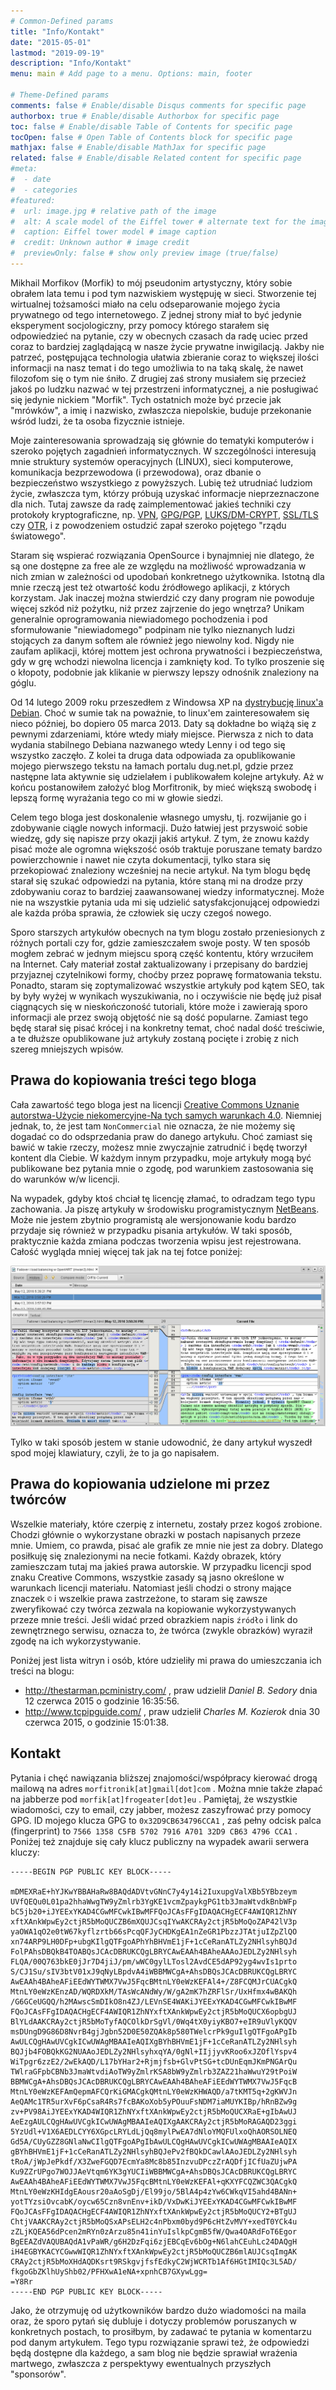 ```yaml
---
# Common-Defined params
title: "Info/Kontakt"
date: "2015-05-01"
lastmod: "2019-09-19"
description: "Info/Kontakt"
menu: main # Add page to a menu. Options: main, footer

# Theme-Defined params
comments: false # Enable/disable Disqus comments for specific page
authorbox: true # Enable/disable Authorbox for specific page
toc: false # Enable/disable Table of Contents for specific page
tocOpen: false # Open Table of Contents block for specific page
mathjax: false # Enable/disable MathJax for specific page
related: false # Enable/disable Related content for specific page
#meta:
#  - date
#  - categories
#featured:
#  url: image.jpg # relative path of the image
#  alt: A scale model of the Eiffel tower # alternate text for the image
#  caption: Eiffel tower model # image caption
#  credit: Unknown author # image credit
#  previewOnly: false # show only preview image (true/false)
---
```


Mikhail Morfikov (Morfik) to mój pseudonim artystyczny, który sobie obrałem lata temu i pod tym
nazwiskiem występuję w sieci. Stworzenie tej wirtualnej tożsamości miało na celu odseparowanie
mojego życia prywatnego od tego internetowego. Z jednej strony miał to być jedynie eksperyment
socjologiczny, przy pomocy którego starałem się odpowiedzieć na pytanie, czy w obecnych czasach da
radę uciec przed coraz to bardziej zaglądającą w nasze życie prywatne inwigilacją. Jakby nie
patrzeć, postępująca technologia ułatwia zbieranie coraz to większej ilości informacji na nasz
temat i do tego umożliwia to na taką skalę, że nawet filozofom się o tym nie śniło. Z drugiej zaś
strony musiałem się przecież jakoś po ludzku nazwać w tej przestrzeni informatycznej, a nie
posługiwać się jedynie nickiem "Morfik". Tych ostatnich może być przecie jak "mrówków", a imię i
nazwisko, zwłaszcza niepolskie, buduje przekonanie wśród ludzi, że ta osoba fizycznie istnieje.

Moje zainteresowania sprowadzają się głównie do tematyki komputerów i szeroko pojętych zagadnień
informatycznych. W szczególności interesują mnie struktury systemów operacyjnych (LINUX), sieci
komputerowe, komunikacja bezprzewodowa (i przewodowa), oraz dbanie o bezpieczeństwo wszystkiego z
powyższych. Lubię też utrudniać ludziom życie, zwłaszcza tym, którzy próbują uzyskać informacje
nieprzeznaczone dla nich. Tutaj zawsze da radę zaimplementować jakieś techniki czy protokoły
kryptograficzne, np. [VPN][1], [GPG/PGP][2], [LUKS/DM-CRYPT][3], [SSL/TLS][4] czy [OTR][5], i z
powodzeniem ostudzić zapał szeroko pojętego "rządu światowego".

Staram się wspierać rozwiązania OpenSource i bynajmniej nie dlatego, że są one dostępne za free ale
ze względu na możliwość wprowadzania w nich zmian w zależności od upodobań konkretnego użytkownika.
Istotną dla mnie rzeczą jest też otwartość kodu źródłowego aplikacji, z których korzystam. Jak
inaczej można stwierdzić czy dany program nie powoduje więcej szkód niż pożytku, niż przez zajrzenie
do jego wnętrza? Unikam generalnie oprogramowania niewiadomego pochodzenia i pod sformułowanie
"niewiadomego" podpinam nie tylko nieznanych ludzi stojących za danym softem ale również jego
niewolny kod. Nigdy nie zaufam aplikacji, której mottem jest ochrona prywatności i bezpieczeństwa,
gdy w grę wchodzi niewolna licencja i zamknięty kod. To tylko proszenie się o kłopoty, podobnie jak
klikanie w pierwszy lepszy odnośnik znaleziony na góglu.

Od 14 lutego 2009 roku przeszedłem z Windowsa XP na [dystrybucję linux'a Debian][6]. Choć w sumie
tak na poważnie, to linux'em zainteresowałem się nieco później, bo dopiero 05 marca 2013. Daty są
dokładne bo wiążą się z pewnymi zdarzeniami, które wtedy miały miejsce. Pierwsza z nich to data
wydania stabilnego Debiana nazwanego wtedy Lenny i od tego się wszystko zaczęło. Z kolei ta druga
data odpowiada za opublikowanie mojego pierwszego tekstu na łamach portalu dug.net.pl, gdzie przez
następne lata aktywnie się udzielałem i publikowałem kolejne artykuły. Aż w końcu postanowiłem
założyć blog Morfitronik, by mieć większą swobodę i lepszą formę wyrażania tego co mi w głowie
siedzi.

Celem tego bloga jest doskonalenie własnego umysłu, tj. rozwijanie go i zdobywanie ciągle nowych
informacji. Dużo łatwiej jest przyswoić sobie wiedzę, gdy się napisze przy okazji jakiś artykuł. Z
tym, że znowu każdy pisać może ale ogromna większość osób traktuje poruszane tematy bardzo
powierzchownie i nawet nie czyta dokumentacji, tylko stara się przekopiować znaleziony wcześniej na
necie artykuł. Na tym blogu będę starał się szukać odpowiedzi na pytania, które staną mi na drodze
przy zdobywaniu coraz to bardziej zaawansowanej wiedzy informatycznej. Może nie na wszystkie pytania
uda mi się udzielić satysfakcjonującej odpowiedzi ale każda próba sprawia, że człowiek się uczy
czegoś nowego.

Sporo starszych artykułów obecnych na tym blogu zostało przeniesionych z różnych portali czy for,
gdzie zamieszczałem swoje posty. W ten sposób mogłem zebrać w jednym miejscu sporą część kontentu,
który wrzuciłem na Internet. Cały materiał został zaktualizowany i przepisany do bardziej przyjaznej
czytelnikowi formy, choćby przez poprawę formatowania tekstu. Ponadto, staram się zoptymalizować
wszystkie artykuły pod kątem SEO, tak by były wyżej w wynikach wyszukiwania, no i oczywiście nie
będę już pisał ciągnących się w nieskończoność tutoriali, które może i zawierają sporo informacji
ale przez swoją objętość nie są dość popularne. Zamiast tego będę starał się pisać krócej i na
konkretny temat, choć nadal dość treściwie, a te dłuższe opublikowane już artykuły zostaną pocięte i
zrobię z nich szereg mniejszych wpisów.

## Prawa do kopiowania treści tego bloga

Cała zawartość tego bloga jest na licencji [Creative Commons Uznanie autorstwa-Użycie
niekomercyjne-Na tych samych warunkach 4.0][7]. Niemniej jednak, to, że jest tam `NonCommercial` nie
oznacza, że nie możemy się dogadać co do odsprzedania praw do danego artykułu. Choć zamiast się
bawić w takie rzeczy, możesz mnie zwyczajnie zatrudnić i będę tworzył kontent dla Ciebie. W każdym
innym przypadku, moje artykuły mogą być publikowane bez pytania mnie o zgodę, pod warunkiem
zastosowania się do warunków w/w licencji.

Na wypadek, gdyby ktoś chciał tę licencję złamać, to odradzam tego typu zachowania. Ja piszę
artykuły w środowisku programistycznym [NetBeans][8]. Może nie jestem zbytnio programistą ale
wersjonowanie kodu bardzo przydaje się również w przypadku pisania artykułów. W taki sposób,
praktycznie każda zmiana podczas tworzenia wpisu jest rejestrowana. Całość wygląda mniej więcej tak
jak na tej fotce poniżej:

![diff-art](/img/2015/05/1.diff-art.png#huge)

Tylko w taki sposób jestem w stanie udowodnić, że dany artykuł wyszedł spod mojej klawiatury, czyli,
że to ja go napisałem.

## Prawa do kopiowania udzielone mi przez twórców

Wszelkie materiały, które czerpię z internetu, zostały przez kogoś zrobione. Chodzi głównie o
wykorzystane obrazki w postach napisanych przeze mnie. Umiem, co prawda, pisać ale grafik ze mnie
nie jest za dobry. Dlatego posiłkuję się znalezionymi na necie fotkami. Każdy obrazek, który
zamieszczam tutaj ma jakieś prawa autorskie. W przypadku licencji spod znaku Creative Commons,
wszystkie zasady są jasno określone w warunkach licencji materiału. Natomiast jeśli chodzi o strony
mające znaczek `©` i wszelkie prawa zastrzeżone, to staram się zawsze zweryfikować czy twórca
zezwala na kopiowanie wykorzystywanych przeze mnie treści. Jeśli widać przed obrazkiem napis
`źródło` i link do zewnętrznego serwisu, oznacza to, że twórca (zwykle obrazków) wyraził zgodę na
ich wykorzystywanie.

Poniżej jest lista witryn i osób, które udzieliły mi prawa do umieszczania ich treści na blogu:

  - <http://thestarman.pcministry.com/> , praw udzielił *Daniel B. Sedory* dnia 12 czerwca 2015 o
    godzinie 16:35:56.
  - <http://www.tcpipguide.com/> , praw udzielił *Charles M. Kozierok* dnia 30 czerwca 2015, o
    godzinie 15:01:38.

## Kontakt

Pytania i chęć nawiązania bliższej znajomości/współpracy kierować drogą mailową na adres
`morfitronik[at]gmail[dot]com` . Można mnie także złapać na jabberze pod
`morfik[at]frogeater[dot]eu` . Pamiętaj, że wszystkie wiadomości, czy to email, czy jabber,
możesz zaszyfrować przy pomocy GPG. ID mojego klucza GPG to `0x32D9CB634796CCA1` , zaś pełny odcisk
palca (fingerprint) to `7566 1358 C5FB 5702 7916 A701 32D9 CB63 4796 CCA1` . Poniżej też znajduje
się cały klucz publiczny na wypadek awarii serwera kluczy:

    -----BEGIN PGP PUBLIC KEY BLOCK-----

    mDMEXRaE+hYJKwYBBAHaRw8BAQdADVtvGNnC7y4y14i2IuxupgValXBb5YBbzeym
    UVfQEQu0L01pa2hhaWwgTW9yZmlrb3YgKE1vcmZpaykgPG1tb3JmaWtvdkBnbWFp
    bC5jb20+iJYEExYKAD4CGwMFCwkIBwMFFQoJCAsFFgIDAQACHgECF4AWIQR1ZhNY
    xftXAnkWpwEy2ctjR5bMoQUCZB6mXQUJCsqIYwAKCRAy2ctjR5bMoQoZAP42lV3p
    yaOWA1qO2e0tW67kyflzrtb66sPcqQFJyCHDKgEA1nZeGR1PbzzJTAtjuIZpZlQO
    xn74ARP9LH0DFp+ubgKIlgQTFgoAPhYhBHVmE1jF+1cCeRanATLZy2NHlsyhBQJd
    FolPAhsDBQkB4TOABQsJCAcDBRUKCQgLBRYCAwEAAh4BAheAAAoJEDLZy2NHlsyh
    FLQA/00Q763bkE0jJr7D4jiJ/pm/wWC0gylLTosl2AvdCE5dAP92yg4wvIs1prto
    S/CJ1Su/sIV3btV01xJ9qNyLBpdvA4iWBBMWCgA+AhsDBQsJCAcDBRUKCQgLBRYC
    AwEAAh4BAheAFiEEdWYTWMX7VwJ5FqcBMtnLY0eWzKEFAl4+/Z8FCQMJrCUACgkQ
    MtnLY0eWzKEnzAD/WQRDXkM/TAsWcANdWy/W/gA2mK7hZRFlSr/UxHfmx4wBAKQh
    /G6GCeUGQQ/h2MAwscSmDIkO8n4ZJ/LEVnSE4WAKiJYEExYKAD4CGwMFCwkIBwMF
    FQoJCAsFFgIDAQACHgECF4AWIQR1ZhNYxftXAnkWpwEy2ctjR5bMoQUCX6opbgUJ
    BlYLdAAKCRAy2ctjR5bMoTyfAQCOlkDrSgVl/0Wq4tX0yiyKBO7+eIR9uVlyKQQV
    msDUngD9G86D8NvrB4gjJgbn52D0E50ZQAk8p580TWelcrPk9guIlgQTFgoAPgIb
    AwULCQgHAwUVCgkICwUWAgMBAAIeAQIXgBYhBHVmE1jF+1cCeRanATLZy2NHlsyh
    BQJjb4FOBQkKG2NUAAoJEDLZy2NHlsyhxqYA/0gNl+IIjjyvKRoo6xJZOflYspv4
    WiTpgr6zzE2/2wEkAQD/L17bYHar2+Rjmjfsb+GlvPtSG+tcDUnEqmJKmPNGArQu
    TWlraGFpbCBNb3JmaWtvdiAoTW9yZmlrKSA8bW9yZmlrb3ZAZ21haWwuY29tPoiW
    BBMWCgA+AhsDBQsJCAcDBRUKCQgLBRYCAwEAAh4BAheAFiEEdWYTWMX7VwJ5FqcB
    MtnLY0eWzKEFAmQepmAFCQrKiGMACgkQMtnLY0eWzKHWAQD/a7tKMT5q+2gKWVJn
    AeQAMc1TR5urXvF6pCsaR4Rs7fcBAKoXob5yPOuuFsNDM7iaMUYKIBp/hRnBZw9g
    zv+PV98AiJYEExYKAD4WIQR1ZhNYxftXAnkWpwEy2ctjR5bMoQUCXRaE+gIbAwUJ
    AeEzgAULCQgHAwUVCgkICwUWAgMBAAIeAQIXgAAKCRAy2ctjR5bMoRAGAQD23ggi
    5YzUdl+V1X6AEDLCYY6XGpcLRYLdLjQq8mylPwEA7dNloYMQFUlxoQhAORSOLNEQ
    Gd5A/CUyGZZ8GNlaNwCIlgQTFgoAPgIbAwULCQgHAwUVCgkICwUWAgMBAAIeAQIX
    gBYhBHVmE1jF+1cCeRanATLZy2NHlsyhBQJePv2fBQkDCawlAAoJEDLZy2NHlsyh
    tRoA/jWpJePkdf/X3ZweFGQD7EcmYa8Mc8b85InzvuDPczZrAQDfjICfUaZUjwPA
    Ku9ZZrUPgo7WOJJAeVtqm6YK3gYUCIiWBBMWCgA+AhsDBQsJCAcDBRUKCQgLBRYC
    AwEAAh4BAheAFiEEdWYTWMX7VwJ5FqcBMtnLY0eWzKEFAl+qKXYFCQZWC3QACgkQ
    MtnLY0eWzKHIdgEAousr20aAoSgDj/El99jo/5BlA4p4zYw6CWkqVI5ahd4BANn+
    yotTYzsiOvcabK/oycw65Czn8vnEnv+ikD/VxDwKiJYEExYKAD4CGwMFCwkIBwMF
    FQoJCAsFFgIDAQACHgECF4AWIQR1ZhNYxftXAnkWpwEy2ctjR5bMoQUCY2+BTgUJ
    ChtjVAAKCRAy2ctjR5bMoQSxAPsELH2c4nPbxm0byd9P6cHtZvMVY+xedT0YCk4u
    zZLjKQEA56dPcen2mRYn0zArzu85n41inYuIslkpCgmB5fW/Qwa4OARdFoT6Egor
    BgEEAZdVAQUBAQdA1vPaWR/g6H2DzFqi6zjEBCqEv6bOg+N6lahCEuhLc24DAQgH
    iH4EGBYKACYCGwwWIQR1ZhNYxftXAnkWpwEy2ctjR5bMoQUCZB6mlAUJCsqImgAK
    CRAy2ctjR5bMoXHdAQDKsrt9RSkgvjfsfEdkyC2WjWCRTb1Af6HGtIMIQc3L5AD/
    fkgoGbZKlhUyShb02/PFHXwA1eNA+xpnhCB7GXywLgg=
    =Y8Rr
    -----END PGP PUBLIC KEY BLOCK-----

Jako, że otrzymuję od użytkowników bardzo dużo wiadomości na maila oraz, że sporo pytań się dubluje
i dotyczy problemów poruszanych w konkretnych postach, to prosiłbym, by zadawać te pytania w
komentarzu pod danym artykułem. Tego typu rozwiązanie sprawi też, że odpowiedzi będą dostępne dla
każdego, a sam blog nie będzie sprawiał wrażenia martwego, zwłaszcza z perspektywy ewentualnych
przyszłych "sponsorów".


[1]: https://pl.wikipedia.org/wiki/Virtual_Private_Network
[2]: https://pl.wikipedia.org/wiki/GNU_Privacy_Guard
[3]: https://pl.wikipedia.org/wiki/Linux_Unified_Key_Setup
[4]: https://pl.wikipedia.org/wiki/Transport_Layer_Security
[5]: https://pl.wikipedia.org/wiki/Off-the-record_messaging
[6]: https://www.debian.org/
[7]: https://creativecommons.org/licenses/by-nc-sa/4.0/deed.pl
[8]: https://netbeans.org/
